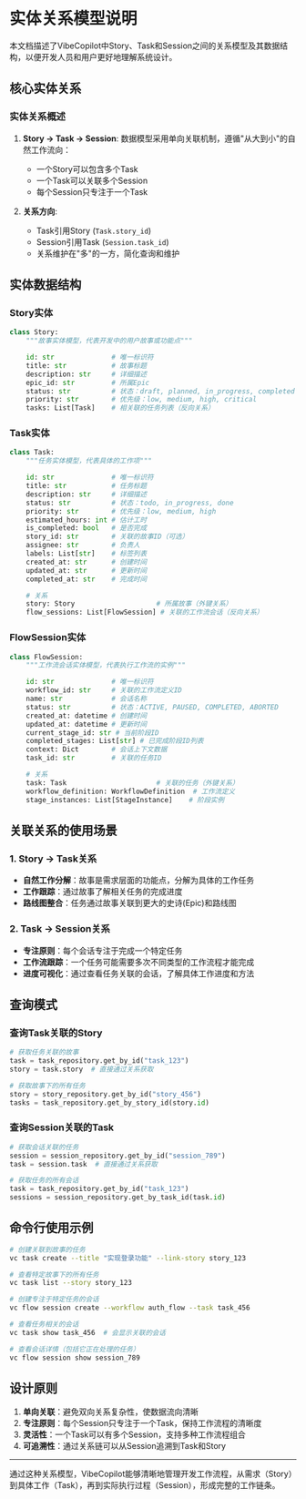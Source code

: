 # 实体关系模型说明

本文档描述了VibeCopilot中Story、Task和Session之间的关系模型及其数据结构，以便开发人员和用户更好地理解系统设计。

## 核心实体关系

### 实体关系概述

1. **Story → Task → Session**: 数据模型采用单向关联机制，遵循"从大到小"的自然工作流向：
   - 一个Story可以包含多个Task
   - 一个Task可以关联多个Session
   - 每个Session只专注于一个Task

2. **关系方向**:
   - Task引用Story (`Task.story_id`)
   - Session引用Task (`Session.task_id`)
   - 关系维护在"多"的一方，简化查询和维护

## 实体数据结构

### Story实体

```python
class Story:
    """故事实体模型，代表开发中的用户故事或功能点"""

    id: str              # 唯一标识符
    title: str           # 故事标题
    description: str     # 详细描述
    epic_id: str         # 所属Epic
    status: str          # 状态：draft, planned, in_progress, completed
    priority: str        # 优先级：low, medium, high, critical
    tasks: List[Task]    # 相关联的任务列表（反向关系）
```

### Task实体

```python
class Task:
    """任务实体模型，代表具体的工作项"""

    id: str              # 唯一标识符
    title: str           # 任务标题
    description: str     # 详细描述
    status: str          # 状态：todo, in_progress, done
    priority: str        # 优先级：low, medium, high
    estimated_hours: int # 估计工时
    is_completed: bool   # 是否完成
    story_id: str        # 关联的故事ID（可选）
    assignee: str        # 负责人
    labels: List[str]    # 标签列表
    created_at: str      # 创建时间
    updated_at: str      # 更新时间
    completed_at: str    # 完成时间

    # 关系
    story: Story                    # 所属故事（外键关系）
    flow_sessions: List[FlowSession] # 关联的工作流会话（反向关系）
```

### FlowSession实体

```python
class FlowSession:
    """工作流会话实体模型，代表执行工作流的实例"""

    id: str              # 唯一标识符
    workflow_id: str     # 关联的工作流定义ID
    name: str            # 会话名称
    status: str          # 状态：ACTIVE, PAUSED, COMPLETED, ABORTED
    created_at: datetime # 创建时间
    updated_at: datetime # 更新时间
    current_stage_id: str # 当前阶段ID
    completed_stages: List[str] # 已完成阶段ID列表
    context: Dict        # 会话上下文数据
    task_id: str         # 关联的任务ID

    # 关系
    task: Task                      # 关联的任务（外键关系）
    workflow_definition: WorkflowDefinition  # 工作流定义
    stage_instances: List[StageInstance]    # 阶段实例
```

## 关联关系的使用场景

### 1. Story → Task关系

- **自然工作分解**：故事是需求层面的功能点，分解为具体的工作任务
- **工作跟踪**：通过故事了解相关任务的完成进度
- **路线图整合**：任务通过故事关联到更大的史诗(Epic)和路线图

### 2. Task → Session关系

- **专注原则**：每个会话专注于完成一个特定任务
- **工作流跟踪**：一个任务可能需要多次不同类型的工作流程才能完成
- **进度可视化**：通过查看任务关联的会话，了解具体工作进度和方法

## 查询模式

### 查询Task关联的Story

```python
# 获取任务关联的故事
task = task_repository.get_by_id("task_123")
story = task.story  # 直接通过关系获取

# 获取故事下的所有任务
story = story_repository.get_by_id("story_456")
tasks = task_repository.get_by_story_id(story.id)
```

### 查询Session关联的Task

```python
# 获取会话关联的任务
session = session_repository.get_by_id("session_789")
task = session.task  # 直接通过关系获取

# 获取任务的所有会话
task = task_repository.get_by_id("task_123")
sessions = session_repository.get_by_task_id(task.id)
```

## 命令行使用示例

```bash
# 创建关联到故事的任务
vc task create --title "实现登录功能" --link-story story_123

# 查看特定故事下的所有任务
vc task list --story story_123

# 创建专注于特定任务的会话
vc flow session create --workflow auth_flow --task task_456

# 查看任务相关的会话
vc task show task_456  # 会显示关联的会话

# 查看会话详情（包括它正在处理的任务）
vc flow session show session_789
```

## 设计原则

1. **单向关联**：避免双向关系复杂性，使数据流向清晰
2. **专注原则**：每个Session只专注于一个Task，保持工作流程的清晰度
3. **灵活性**：一个Task可以有多个Session，支持多种工作流程组合
4. **可追溯性**：通过关系链可以从Session追溯到Task和Story

---

通过这种关系模型，VibeCopilot能够清晰地管理开发工作流程，从需求（Story）到具体工作（Task），再到实际执行过程（Session），形成完整的工作链条。
